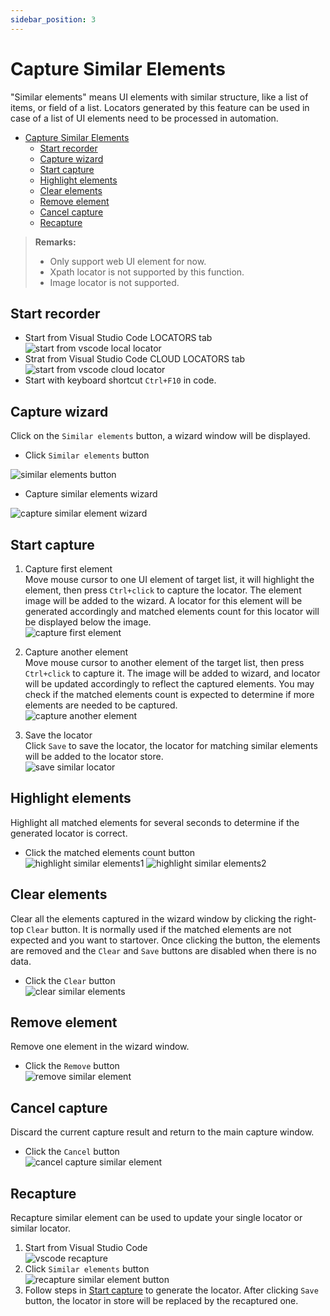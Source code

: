```yaml
---
sidebar_position: 3
---
```

# Capture Similar Elements

"Similar elements" means UI elements with similar structure, like a list of items, or field of a list. Locators generated by this feature can be used in case of a list of UI elements need to be processed in automation.  

- [Capture Similar Elements](#capture-similar-elements)
  - [Start recorder](#start-recorder)
  - [Capture wizard](#capture-wizard)
  - [Start capture](#start-capture)
  - [Highlight elements](#highlight-elements)
  - [Clear elements](#clear-elements)
  - [Remove element](#remove-element)
  - [Cancel capture](#cancel-capture)
  - [Recapture](#recapture)

> **Remarks:**
>- Only support web UI element for now.  
>- Xpath locator is not supported by this function.  
>- Image locator is not supported.  


## Start recorder
- Start from Visual Studio Code LOCATORS tab  
![start from vscode local locator](../../../img/start_recorder_from_vscode.png)
- Strat from Visual Studio Code CLOUD LOCATORS tab  
![start from vscode cloud locator](../../../img/start_recorder_from_cloud.png)
- Start with keyboard shortcut `Ctrl+F10` in code.   

## Capture wizard  
Click on the `Similar elements` button, a wizard window will be displayed.
- Click  `Similar elements` button

![similar elements button](../../../img/similar_elements_button.png)
- Capture similar elements wizard 

![capture similar element wizard](../../../img/capture_similar_element_wizard.png)


## Start capture

1. Capture first element  
Move mouse cursor to one UI element of target list, it will highlight the element, then press `Ctrl+click` to capture the locator. The element image will be added to the wizard. A locator for this element will be generated accordingly and matched elements count for this locator will be displayed below the image.  
![capture first element](../../../img/capture_first_similar_element.png)  

2. Capture another element  
Move mouse cursor to another element of the target list, then press `Ctrl+click` to capture it. The image will be added to wizard, and locator will be updated accordingly to reflect the captured elements. You may check if the matched elements count is expected to determine if more elements are needed to be captured.  
![capture another element](../../../img/capture_another_similar_element.png)  

3. Save the locator  
Click `Save` to save the locator, the locator for matching similar elements will be added to the locator store.  
![save similar locator](../../../img/save_similar_locator.png)  

## Highlight elements
Highlight all matched elements for several seconds to determine if the generated locator is correct.  
- Click the matched elements count button  
![highlight similar elements1](../../../img/highlight_similar_elements1.png)
![highlight similar elements2](../../../img/highlight_similar_elements2.png)

## Clear elements
Clear all the elements captured in the wizard window by clicking the right-top `Clear` button. It is normally used if the matched elements are not expected and you want to startover. Once clicking the button, the elements are removed and the `Clear` and `Save` buttons are disabled when there is no data.  
- Click the `Clear` button  
![clear similar elements](../../../img/clear_similar_elements.png) 

## Remove element
Remove one element in the wizard window.  
- Click the `Remove` button  
![remove similar element](../../../img/remove_similar_element.png)  

## Cancel capture
Discard the current capture result and return to the main capture window.  
- Click the `Cancel` button  
![cancel capture similar element](../../../img/cancel_capture_similar_element.png)  

## Recapture
Recapture similar element can be used to update your single locator or similar locator.
1. Start from Visual Studio Code   
![vscode recapture](../../../img/recorder_recapture_vscode.png)  
2. Click `Similar elements` button  
![recapture similar element button](../../../img/recapture_similar_element_button.png)  
3. Follow steps in [Start capture](#start-capture) to generate the locator. After clicking `Save` button, the locator in store will be replaced by the recaptured one. 